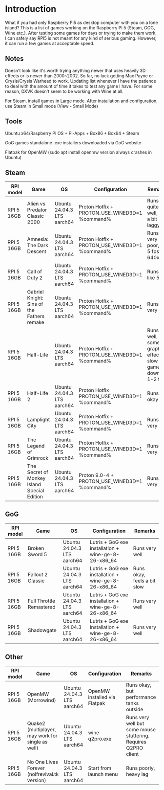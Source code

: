 # Introduction

What if you had only Raspberry Pi5 as desktop computer with you on a lone island? This is a list of games working on the Raspberry PI 5 (Steam, GOG, Wine etc.). After testing some games for days or trying to make them work, I can safely say RPI5 is not meant for any kind of serious gaming. However, it can run a few games at acceptable speed.

## Notes

Doesn't look like it's worth trying anything newer that uses heavily 3D effects or is newer than 2000~2002. So far, no luck getting Max Payne or Crysis/Crysis Warhead to work. Updating list whenever I have the patience to deal with the amount of time it takes to test any game I have. For some reason, DXVK doesn't seem to be working with Wine at all.

For Steam, install games in Large mode. After installation and configuration, use Steam in Small mode (View - Small Mode)

## Tools

Ubuntu x64/Raspberry PI OS + Pi-Apps + Box86 + Box64 + Steam

GoG games standalone .exe installers downloaded via GoG website

Flatpak for OpenMW (sudo apt install openmw version always crashes in Ubuntu)

## Steam


| RPI model | Game | OS | Configuration | Remarks | 
|-----------|------|----|---------------|---------|
| RPI 5 16GB | Alien vs Predator Classic 2000 | Ubuntu 24.04.3 LTS aarch64 | Proton Hotfix + PROTON_USE_WINED3D=1 %command% | Runs quite well, but a bit laggy
| RPI 5 16GB | Amnesia: The Dark Descent | Ubuntu 24.04.3 LTS aarch64 | Proton Hotfix + PROTON_USE_WINED3D=1 %command% | Runs very poor, like 5 fps at 640x480
| RPI 5 16GB | Call of Duty 2 | Ubuntu 24.04.3 LTS aarch64 | Proton Hotfix + PROTON_USE_WINED3D=1 %command% | Runs at like 5 fps 
| RPI 5 16GB | Gabriel Knight: Sins of the Fathers remake | Ubuntu 24.04.3 LTS aarch64 | Proton Hotfix + PROTON_USE_WINED3D=1 %command% | Runs very well
| RPI 5 16GB | Half-Life | Ubuntu 24.04.3 LTS aarch64 | Proton Hotfix + PROTON_USE_WINED3D=1 %command%  | Runs well, but some graphics effects slow the game down to 1-2 fps 
| RPI 5 16GB | Half-Life 2 | Ubuntu 24.04.3 LTS aarch64 | Proton Hotfix PROTON_USE_WINED3D=1 %command% | Runs okay
| RPI 5 16GB | Lamplight City | Ubuntu 24.04.3 LTS aarch64 | Proton Hotfix + PROTON_USE_WINED3D=1 %command% | Runs very well
| RPI 5 16GB | The Legend of Grimrock | Ubuntu 24.04.3 LTS aarch64 | Proton Hotfix + PROTON_USE_WINED3D=1 %command% | Runs very well
| RPI 5 16GB | The Secret of Monkey Island Special Edition | Ubuntu 24.04.3 LTS aarch64 | Proton 9.0-4 + PROTON_USE_WINED3D=1 %command% | Runs very well

## GoG

| RPI model | Game | OS | Configuration | Remarks | 
|-----------|------|----|---------------|---------|
| RPI 5 16GB | Broken Sword 5 | Ubuntu 24.04.3 LTS aarch64 | Lutris + GoG exe installation + wine-ge-8-26-x86_64 | Runs very well
| RPI 5 16GB | Fallout 2 Classic | Ubuntu 24.04.3 LTS aarch64 | Lutris + GoG exe installation + wine-ge-8-26-x86_64 | Runs okay, feels a bit slow
| RPI 5 16GB | Full Throttle Remastered | Ubuntu 24.04.3 LTS aarch64 | Lutris + GoG exe installation + wine-ge-8-26-x86_64 | Runs very well
| RPI 5 16GB | Shadowgate | Ubuntu 24.04.3 LTS aarch64 | Lutris + GoG exe installation + wine-ge-8-26-x86_64 | Runs very well

## Other

| RPI model | Game | OS | Configuration | Remarks | 
|-----------|------|----|---------------|---------|
| RPI 5 16GB | OpenMW (Morrowind) | Ubuntu 24.04.3 LTS aarch64 | OpenMW installed via Flatpak | Runs okay, but performance tanks outside
| RPI 5 16GB | Quake2 (multiplayer, may work for single as well) | Ubuntu 24.04.3 LTS aarch64 | wine q2pro.exe | Runs very well but some mouse stuttering. Requires Q2PRO client
| RPI 5 16GB | No One Lives Forever (nolfrevival.tk version) | Ubuntu 24.04.3 LTS aarch64 | Start from launch menu | Runs poorly, heavy lag

